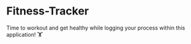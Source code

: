 # Fitness-Tracker
Time to workout and get healthy while logging your process within this application! 🏋️
